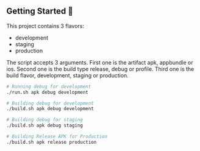 ## Getting Started 🚀

This project contains 3 flavors:

- development
- staging
- production


The script accepts 3 arguments. First one is the artifact apk, appbundle or ios. 
Second one is the build type release, debug or profile. 
Third one is the build flavor, development, staging or production.

```sh
# Running debug for development
./run.sh apk debug development

# Building debug for development
./build.sh apk debug development

# Building debug for staging
./build.sh apk debug staging

# Building Release APK for Production
./build.sh apk release production
```